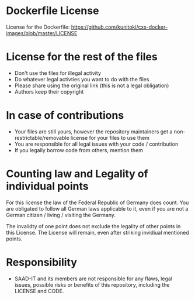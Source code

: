 # Dockerfile License
License for the Dockerfile: https://github.com/kunitoki/cxx-docker-images/blob/master/LICENSE

# License for the rest of the files
* Don't use the files for illegal activity
* Do whatever legal activties you want to do with the files
* Please share using the original link (this is not a legal obligation)
* Authors keep their copyright

# In case of contributions
* Your files are still yours, however the repository maintainers get a non-restrictable/removable license for your files to use them
* You are responsible for all legal issues with your code / contribution
* If you legally borrow code from others, mention them

# Counting law and Legality of individual points
For this license the law of the Federal Republic of Germany does count. You are obligated to follow all German laws applicable to it, even if you are not a German citizen / living / visiting the Germany.

The invalidty of one point does not exclude the legality of other points in this License. The License will remain, even after striking invidiual mentioned points.

# Responsibility
* SAAD-IT and its members are not responsible for any flaws, legal issues, possible risks or benefits of this repository, including the LICENSE and CODE. 
